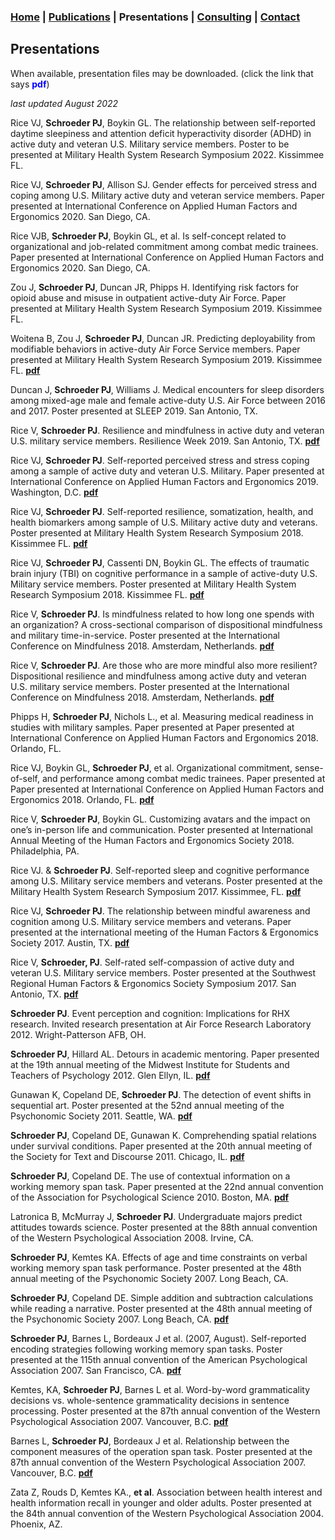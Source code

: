 ### [Home](https://pjschroeder.github.io/) | [Publications](https://pjschroeder.github.io/Publications) | Presentations | [Consulting](https://pjschroeder.github.io/Consulting)  | [Contact](mailto:schroed9@gmail.com)

## Presentations

When available, presentation files may be downloaded. (click the link that says <span style="color:blue">**pdf**</span>)

_last updated August 2022_

Rice VJ, **Schroeder PJ**, Boykin GL. The relationship between self-reported daytime sleepiness and attention deficit hyperactivity disorder (ADHD) in active duty and veteran U.S. Military service members. Poster to be presented at Military Health System Research Symposium 2022. Kissimmee FL.

Rice VJ, **Schroeder PJ**, Allison SJ. Gender effects for perceived stress and coping among U.S. Military active duty and veteran service members. Paper presented at International Conference on Applied Human Factors and Ergonomics 2020. San Diego, CA. 

Rice VJB, **Schroeder PJ**, Boykin GL, et al. Is self-concept related to organizational and job-related commitment among combat medic trainees. Paper presented at International Conference on Applied Human Factors and Ergonomics 2020. San Diego, CA. 

Zou J, **Schroeder PJ**, Duncan JR, Phipps H. Identifying risk factors for opioid abuse and misuse in outpatient active-duty Air Force. Paper presented at Military Health System Research Symposium 2019. Kissimmee FL.

Woitena B, Zou J, **Schroeder PJ**, Duncan JR. Predicting deployability from modifiable behaviors in active-duty Air Force Service members. Paper presented at Military Health System Research Symposium 2019. Kissimmee FL. [**pdf**](https://github.com/pjschroeder/pjschroeder.github.io/raw/main/assets/presentations/Poster_MHSRS19_PredictingDeployabilityFromModifiableBehaviors.pdf)

Duncan J, **Schroeder PJ**, Williams J. Medical encounters for sleep disorders among mixed-age male and female active-duty U.S. Air Force between 2016 and 2017. Poster presented at SLEEP 2019. San Antonio, TX. 

Rice V, **Schroeder PJ**. Resilience and mindfulness in active duty and veteran U.S. military service members. Resilience Week 2019. San Antonio, TX. [**pdf**](https://github.com/pjschroeder/pjschroeder.github.io/raw/main/assets/presentations/Presentation_ResilienceWeek19_ResilienceandMindfulness.pdf)

Rice VJ, **Schroeder PJ**. Self-reported perceived stress and stress coping among a sample of active duty and veteran U.S. Military. Paper presented at International Conference on Applied Human Factors and Ergonomics 2019. Washington, D.C. [**pdf**](https://github.com/pjschroeder/pjschroeder.github.io/raw/main/assets/presentations/Presentation_AHFE19_SelfReportedStressRelatedCopingStrategiesandPerceivedStress.pdf)

Rice VJ, **Schroeder PJ**. Self-reported resilience, somatization, health, and health biomarkers among sample of U.S. Military active duty and veterans. Poster presented at Military Health System Research Symposium 2018. Kissimmee FL. [**pdf**](https://github.com/pjschroeder/pjschroeder.github.io/raw/main/assets/presentations/Poster_MHSRS18_SelfReportedResilienceSomatizationHealthandBiomarkers.pdf) 

Rice VJ, **Schroeder PJ**, Cassenti DN, Boykin GL. The effects of traumatic brain injury (TBI) on cognitive performance in a sample of active-duty U.S. Military service members. Poster presented at Military Health System Research Symposium 2018. Kissimmee FL. [**pdf**](https://github.com/pjschroeder/pjschroeder.github.io/raw/main/assets/presentations/Poster_MHSRS18_EffectsOfTBIOnCogPerformance.pdf)

Rice V, **Schroeder PJ**. Is mindfulness related to how long one spends with an organization? A cross-sectional comparison of dispositional mindfulness and military time-in-service. Poster presented at the International Conference on Mindfulness 2018. Amsterdam, Netherlands. [**pdf**](https://github.com/pjschroeder/pjschroeder.github.io/raw/main/assets/presentations/Poster_ICM18_IsMindfulnessRelatedToHowLongOneSpendsWithAnOrganization.pdf)

Rice V, **Schroeder PJ**. Are those who are more mindful also more resilient? Dispositional resilience and mindfulness among active duty and veteran U.S. military service members. Poster presented at the International Conference on Mindfulness 2018. Amsterdam, Netherlands. [**pdf**](https://github.com/pjschroeder/pjschroeder.github.io/raw/main/assets/presentations/Poster_ICM18_AreThoseWhoAreMoreMindfulAlsoMoreResilient.pdf)

Phipps H, **Schroeder PJ**, Nichols L., et al. Measuring medical readiness in studies with military samples. Paper presented at Paper presented at International Conference on Applied Human Factors and Ergonomics 2018. Orlando, FL.

Rice VJ, Boykin GL, **Schroeder PJ**, et al. Organizational commitment, sense-of-self, and performance among combat medic trainees. Paper presented at Paper presented at International Conference on Applied Human Factors and Ergonomics 2018. Orlando, FL. [**pdf**](https://github.com/pjschroeder/pjschroeder.github.io/raw/main/assets/presentations/Presentation_AHFE19_OrganizationalCommitmentSenseOfSelfandPerformanceAmongCombat%20Medic%20Trainees.pdf)

Rice V, **Schroeder PJ**, Boykin GL. Customizing avatars and the impact on one’s in-person life and communication. Poster presented at International Annual Meeting of the Human Factors and Ergonomics Society 2018. Philadelphia, PA. 

Rice VJ. & **Schroeder PJ**. Self-reported sleep and cognitive performance among U.S. Military service members and veterans. Poster presented at the Military Health System Research Symposium 2017. Kissimmee, FL. [**pdf**](https://github.com/pjschroeder/pjschroeder.github.io/raw/main/assets/presentations/Poster_MHSRS17_SelfReportedSleepandCogPerformance.pdf)

Rice VJ, **Schroeder PJ**. The relationship between mindful awareness and cognition among U.S. Military service members and veterans. Paper presented at the international meeting of the Human Factors & Ergonomics Society 2017. Austin, TX. [**pdf**](https://github.com/pjschroeder/pjschroeder.github.io/raw/main/assets/presentations/Presentation_HFES17_MindfullAwarenessAndCognitivePerform.pdf)

Rice V, **Schroeder, PJ**. Self-rated self-compassion of active duty and veteran U.S. Military service members. Poster presented at the Southwest Regional Human Factors & Ergonomics Society Symposium 2017. San Antonio, TX. [**pdf**](https://github.com/pjschroeder/pjschroeder.github.io/raw/main/assets/presentations/POSTER_SWHFE17_SelfRatedSelfCaompassion%20(1).pdf)

**Schroeder PJ**. Event perception and cognition: Implications for RHX research. Invited research presentation at Air Force Research Laboratory 2012. Wright-Patterson AFB, OH. 

**Schroeder PJ**, Hillard AL. Detours in academic mentoring. Paper presented at the 19th annual meeting of the Midwest Institute for Students and Teachers of Psychology 2012. Glen Ellyn, IL. [**pdf**](https://github.com/pjschroeder/pjschroeder.github.io/raw/main/assets/presentations/Presentation_MISTOP12_DetoursInAcademicMentoring.pdf)

Gunawan K, Copeland DE, **Schroeder PJ**. The detection of event shifts in sequential art. Poster presented at the 52nd annual meeting of the Psychonomic Society 2011. Seattle, WA. [**pdf**](https://github.com/pjschroeder/pjschroeder.github.io/raw/main/assets/presentations/Poster_Psychonomics11_DetectionOfEventShiftsInSequentialArt.pdf)

**Schroeder PJ**, Copeland DE, Gunawan K. Comprehending spatial relations under survival conditions. Paper presented at the 20th annual meeting of the Society for Text and Discourse 2011. Chicago, IL. [**pdf**](https://github.com/pjschroeder/pjschroeder.github.io/raw/main/assets/presentations/Presentation_STD10_ComprehensionOfSpatialRelations%20(1).pdf)

**Schroeder PJ**, Copeland DE. The use of contextual information on a working memory span task. Paper presented at the 22nd annual convention of the Association for Psychological Science 2010. Boston, MA. [**pdf**](https://github.com/pjschroeder/pjschroeder.github.io/raw/main/assets/presentations/Poster_APS10_UseOfContextualInfo%20(1).pdf)

Latronica B, McMurray J, **Schroeder PJ**. Undergraduate majors predict attitudes towards science. Poster presented at the 88th annual convention of the Western Psychological Association 2008. Irvine, CA. 

**Schroeder PJ**, Kemtes KA. Effects of age and time constraints on verbal working memory span task performance. Poster presented at the 48th annual meeting of the Psychonomic Society 2007. Long Beach, CA. 

**Schroeder PJ**, Copeland DE. Simple addition and subtraction calculations while reading a narrative. Poster presented at the 48th annual meeting of the Psychonomic Society 2007. Long Beach, CA. [**pdf**](https://github.com/pjschroeder/pjschroeder.github.io/raw/main/assets/presentations/Poster_Psychonomics07_SimpleAdditionAndSubtraction.pdf)

**Schroeder PJ**, Barnes L, Bordeaux J et al. (2007, August). Self-reported encoding strategies following working memory span tasks. Poster presented at the 115th annual convention of the American Psychological Association 2007. San Francisco, CA. [**pdf**](https://github.com/pjschroeder/pjschroeder.github.io/raw/main/assets/presentations/Poster_APA07_SelfReportedEncodingStrategies%20(1).pdf)

Kemtes, KA, **Schroeder PJ**, Barnes L et al. Word-by-word grammaticality decisions vs. whole-sentence grammaticality decisions in sentence processing. Poster presented at the 87th annual convention of the Western Psychological Association 2007. Vancouver, B.C. [**pdf**](https://github.com/pjschroeder/pjschroeder.github.io/raw/main/assets/presentations/Presentation_STD10_ComprehensionOfSpatialRelations%20(1).pdf)

Barnes L, **Schroeder PJ**, Bordeaux J et al. Relationship between the component measures of the operation span task. Poster presented at the 87th annual convention of the Western Psychological Association 2007. Vancouver, B.C. [**pdf**](https://github.com/pjschroeder/pjschroeder.github.io/raw/main/assets/presentations/Poster_WPA07_RelationshipBetweenOspan%20(1).pdf)

Zata Z, Rouds D, Kemtes KA., **et al**. Association between health interest and health information recall in younger and older adults. Poster presented at the 84th annual convention of the Western Psychological Association 2004. Phoenix, AZ. 
